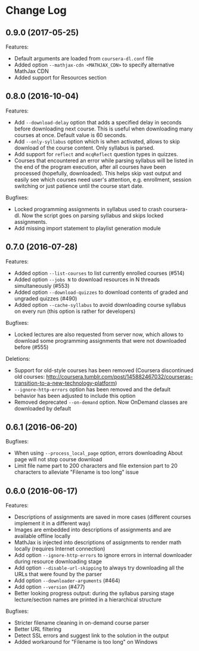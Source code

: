 # Change Log

## 0.9.0 (2017-05-25)

Features:
  - Default arguments are loaded from `coursera-dl.conf` file
  - Added option `--mathjax-cdn <MATHJAX_CDN>` to specify alternative MathJax CDN
  - Added support for Resources section

## 0.8.0 (2016-10-04)

Features:
  - Add `--download-delay` option that adds a specified delay in seconds
    before downloading next course. This is useful when downloading many
    courses at once. Default value is 60 seconds.
  - Add `--only-syllabus` option which is when activated, allows to skip
    download of the course content. Only syllabus is parsed.
  - Add support for `reflect` and `mcqReflect` question types in quizzes.
  - Courses that encountered an error while parsing syllabus will be listed
    in the end of the program execution, after all courses have been
    processed (hopefully, downloaded). This helps skip vast output and easily
    see which courses need user's attention, e.g. enrollment, session
    switching or just patience until the course start date.

Bugfixes:
  - Locked programming assignments in syllabus used to crash coursera-dl.
    Now the script goes on parsing syllabus and skips locked assignments.
  - Add missing import statement to playlist generation module

## 0.7.0 (2016-07-28)

Features:
  - Added option `--list-courses` to list currently enrolled courses (#514)
  - Added option `--jobs N` to download resources in N threads simultaneously (#553)
  - Added option `--download-quizzes` to download contents of graded and
    ungraded quizzes (#490)
  - Added option `--cache-syllabus` to avoid downloading course syllabus on
    every run (this option is rather for developers)

Bugfixes:
  - Locked lectures are also requested from server now, which allows to
    download some programming assignments that were not downloaded before (#555)

Deletions:
  - Support for old-style courses has been removed (Coursera discontinued old courses:
    http://coursera.tumblr.com/post/145882467032/courseras-transition-to-a-new-technology-platform)
  - `--ignore-http-errors` option has been removed and the default behavior
    has been adjusted to include this option
  - Removed deprecated `--on-demand` option. Now OnDemand classes are downloaded
    by default

## 0.6.1 (2016-06-20)

Bugfixes:
  - When using `--process_local_page` option, errors downloading About
    page will not stop course download
  - Limit file name part to 200 characters and file extension part to 20
    characters to alleviate "Filename is too long" issue

## 0.6.0 (2016-06-17)

Features:
  - Descriptions of assignments are saved in more cases (different courses
    implement it in a different way)
  - Images are embedded into descriptions of assignments and are available
    offline locally
  - MathJax is injected into descriptions of assignments to render math
    locally (requires Internet connection)
  - Add option `--ignore-http-errors` to ignore errors in internal
    downloader during resource downloading stage
  - Add option `--disable-url-skipping` to always try downloading
    all the URLs that were found by the parser
  - Add option `--downloader-arguments` (#464)
  - Add option `--version` (#477)
  - Better looking progress output: during the syllabus parsing stage
    lecture/section names are printed in a hierarchical structure

Bugfixes:
  - Stricter filename cleaning in on-demand course parser
  - Better URL filtering
  - Detect SSL errors and suggest link to the solution in the output
  - Added workaround for "Filename is too long" on Windows
